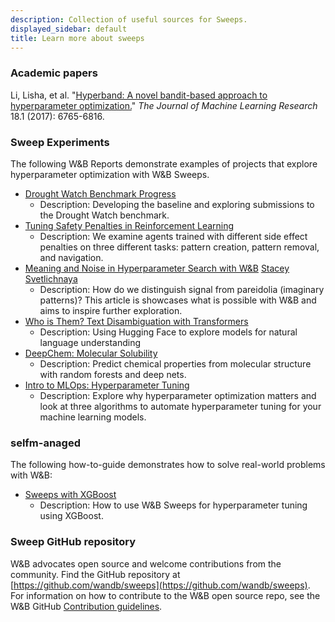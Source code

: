 ```yaml
---
description: Collection of useful sources for Sweeps.
displayed_sidebar: default
title: Learn more about sweeps
---
```


### Academic papers

Li, Lisha, et al. "[Hyperband: A novel bandit-based approach to hyperparameter optimization.](https://arxiv.org/pdf/1603.06560.pdf)" _The   Journal of Machine Learning Research_ 18.1 (2017): 6765-6816.

### Sweep Experiments

The following W&B Reports demonstrate examples of projects that explore hyperparameter optimization with W&B Sweeps.

* [Drought Watch Benchmark Progress](https://wandb.ai/stacey/droughtwatch/reports/Drought-Watch-Benchmark-Progress--Vmlldzo3ODQ3OQ)
  * Description: Developing the baseline and exploring submissions to the Drought Watch benchmark.
* [Tuning Safety Penalties in Reinforcement Learning](https://wandb.ai/safelife/benchmark-sweeps/reports/Tuning-Safety-Penalties-in-Reinforcement-Learning---VmlldzoyNjQyODM)
  * Description: We examine agents trained with different side effect penalties on three different tasks: pattern creation, pattern removal, and navigation.
* [Meaning and Noise in Hyperparameter Search with W&B](https://wandb.ai/stacey/pytorch\_intro/reports/Meaning-and-Noise-in-Hyperparameter-Search--Vmlldzo0Mzk5MQ) [Stacey Svetlichnaya](https://wandb.ai/stacey)
  * Description: How do we distinguish signal from pareidolia (imaginary patterns)? This article is showcases what is possible with W&B and aims to inspire further exploration.
* [Who is Them? Text Disambiguation with Transformers](https://wandb.ai/stacey/winograd/reports/Who-is-Them-Text-Disambiguation-with-Transformers--VmlldzoxMDU1NTc)
  * Description: Using Hugging Face to explore models for natural language understanding
* [DeepChem: Molecular Solubility](https://wandb.ai/stacey/deepchem\_molsol/reports/DeepChem-Molecular-Solubility--VmlldzoxMjQxMjM)
  * Description: Predict chemical properties from molecular structure with random forests and deep nets.
* [Intro to MLOps: Hyperparameter Tuning](https://wandb.ai/iamleonie/Intro-to-MLOps/reports/Intro-to-MLOps-Hyperparameter-Tuning--VmlldzozMTg2OTk3)
  * Description: Explore why hyperparameter optimization matters and look at three algorithms to automate hyperparameter tuning for your machine learning models.

### selfm-anaged

The following how-to-guide demonstrates how to solve real-world problems with W&B:

* [Sweeps with XGBoost ](https://github.com/wandb/examples/blob/master/examples/wandb-sweeps/sweeps-xgboost/xgboost\_tune.py)
  * Description: How to use W&B Sweeps for hyperparameter tuning using XGBoost.

### Sweep GitHub repository

W&B advocates open source and welcome contributions from the community. Find the GitHub repository at [https://github.com/wandb/sweeps](https://github.com/wandb/sweeps). For information on how to contribute to the W&B open source repo, see the W&B GitHub [Contribution guidelines](https://github.com/wandb/wandb/blob/master/CONTRIBUTING.md).
